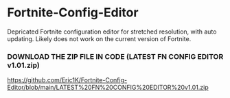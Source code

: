 # Fortnite-Config-Editor
Depricated Fortnite configuration editor for stretched resolution, with auto updating. Likely does not work on the current version of Fortnite.

### DOWNLOAD THE ZIP FILE IN CODE (LATEST FN CONFIG EDITOR v1.01.zip)
https://github.com/Eric1K/Fortnite-Config-Editor/blob/main/LATEST%20FN%20CONFIG%20EDITOR%20v1.01.zip
